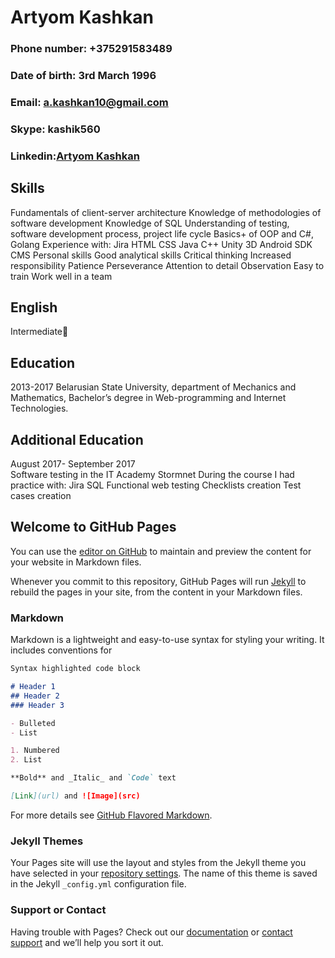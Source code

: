 # Artyom Kashkan

### Phone number: +375291583489
### Date of birth: 3rd March 1996
### Email: a.kashkan10@gmail.com
### Skype: kashik560
### Linkedin:[Artyom Kashkan](https://www.linkedin.com/in/artyom-kashkan-591489150/)
## Skills
Fundamentals of client-server architecture
Knowledge of methodologies of software development
Knowledge of SQL
Understanding of testing, software development process, project life cycle
Basics+ of OOP and C#, Golang
Experience with: 
Jira
HTML
CSS
Java
C++
Unity 3D
Android SDK
CMS
Personal skills
Good analytical skills 
Critical thinking
Increased responsibility
Patience
Perseverance
Attention to detail
Observation
Easy to train
Work well in a team
## English
Intermediate
## Education
2013-2017
Belarusian State University, department of Mechanics and Mathematics, Bachelor’s degree in Web-programming and Internet Technologies.
## Additional Education
August 2017-
September 2017    
Software testing in the IT Academy Stormnet
During the course I had practice with:
Jira
SQL
Functional web testing
Checklists creation
Test cases creation

## Welcome to GitHub Pages

You can use the [editor on GitHub](https://github.com/kashkan10/kashkan10.github.io/edit/master/index.md) to maintain and preview the content for your website in Markdown files.

Whenever you commit to this repository, GitHub Pages will run [Jekyll](https://jekyllrb.com/) to rebuild the pages in your site, from the content in your Markdown files.

### Markdown

Markdown is a lightweight and easy-to-use syntax for styling your writing. It includes conventions for

```markdown
Syntax highlighted code block

# Header 1
## Header 2
### Header 3

- Bulleted
- List

1. Numbered
2. List

**Bold** and _Italic_ and `Code` text

[Link](url) and ![Image](src)
```

For more details see [GitHub Flavored Markdown](https://guides.github.com/features/mastering-markdown/).

### Jekyll Themes

Your Pages site will use the layout and styles from the Jekyll theme you have selected in your [repository settings](https://github.com/kashkan10/kashkan10.github.io/settings). The name of this theme is saved in the Jekyll `_config.yml` configuration file.

### Support or Contact

Having trouble with Pages? Check out our [documentation](https://help.github.com/categories/github-pages-basics/) or [contact support](https://github.com/contact) and we’ll help you sort it out.

